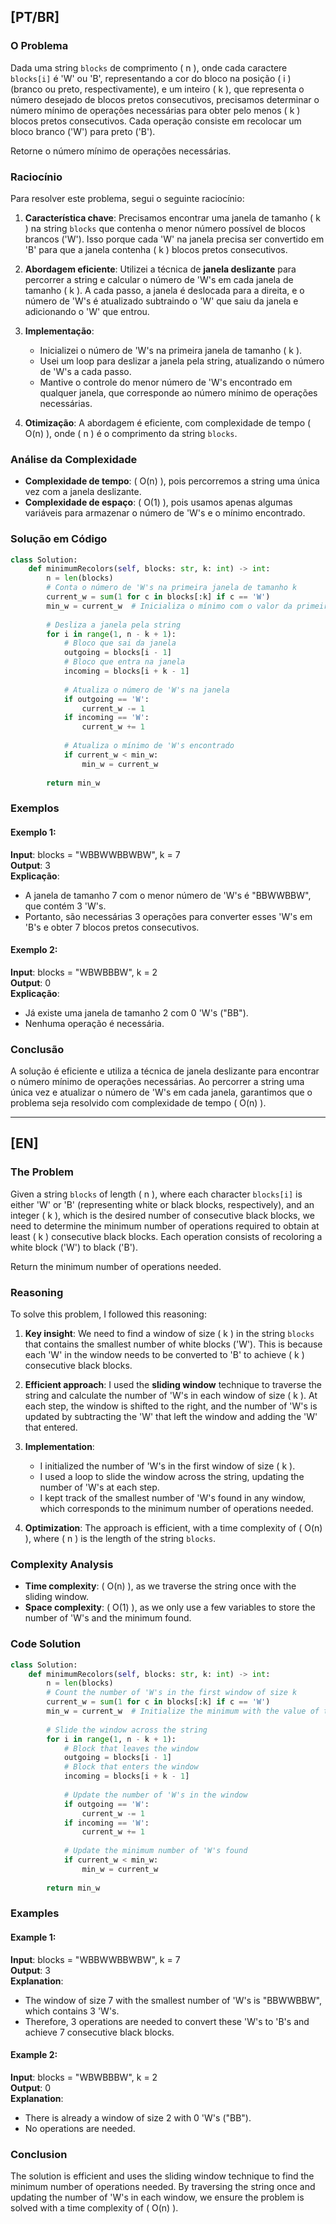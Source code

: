 ## [PT/BR]

### O Problema

Dada uma string `blocks` de comprimento \( n \), onde cada caractere `blocks[i]` é 'W' ou 'B', representando a cor do bloco na posição \( i \) (branco ou preto, respectivamente), e um inteiro \( k \), que representa o número desejado de blocos pretos consecutivos, precisamos determinar o número mínimo de operações necessárias para obter pelo menos \( k \) blocos pretos consecutivos. Cada operação consiste em recolocar um bloco branco ('W') para preto ('B').

Retorne o número mínimo de operações necessárias.

### Raciocínio

Para resolver este problema, segui o seguinte raciocínio:

1. **Característica chave**: Precisamos encontrar uma janela de tamanho \( k \) na string `blocks` que contenha o menor número possível de blocos brancos ('W'). Isso porque cada 'W' na janela precisa ser convertido em 'B' para que a janela contenha \( k \) blocos pretos consecutivos.

2. **Abordagem eficiente**: Utilizei a técnica de **janela deslizante** para percorrer a string e calcular o número de 'W's em cada janela de tamanho \( k \). A cada passo, a janela é deslocada para a direita, e o número de 'W's é atualizado subtraindo o 'W' que saiu da janela e adicionando o 'W' que entrou.

3. **Implementação**:
   - Inicializei o número de 'W's na primeira janela de tamanho \( k \).
   - Usei um loop para deslizar a janela pela string, atualizando o número de 'W's a cada passo.
   - Mantive o controle do menor número de 'W's encontrado em qualquer janela, que corresponde ao número mínimo de operações necessárias.

4. **Otimização**: A abordagem é eficiente, com complexidade de tempo \( O(n) \), onde \( n \) é o comprimento da string `blocks`.

### Análise da Complexidade

- **Complexidade de tempo**: \( O(n) \), pois percorremos a string uma única vez com a janela deslizante.
- **Complexidade de espaço**: \( O(1) \), pois usamos apenas algumas variáveis para armazenar o número de 'W's e o mínimo encontrado.

### Solução em Código

```python
class Solution:
    def minimumRecolors(self, blocks: str, k: int) -> int:
        n = len(blocks)
        # Conta o número de 'W's na primeira janela de tamanho k
        current_w = sum(1 for c in blocks[:k] if c == 'W')
        min_w = current_w  # Inicializa o mínimo com o valor da primeira janela
        
        # Desliza a janela pela string
        for i in range(1, n - k + 1):
            # Bloco que sai da janela
            outgoing = blocks[i - 1]
            # Bloco que entra na janela
            incoming = blocks[i + k - 1]
            
            # Atualiza o número de 'W's na janela
            if outgoing == 'W':
                current_w -= 1
            if incoming == 'W':
                current_w += 1
            
            # Atualiza o mínimo de 'W's encontrado
            if current_w < min_w:
                min_w = current_w
        
        return min_w
```

### Exemplos

#### Exemplo 1:
**Input**: blocks = "WBBWWBBWBW", k = 7  
**Output**: 3  
**Explicação**:  
- A janela de tamanho 7 com o menor número de 'W's é "BBWWBBW", que contém 3 'W's.  
- Portanto, são necessárias 3 operações para converter esses 'W's em 'B's e obter 7 blocos pretos consecutivos.

#### Exemplo 2:
**Input**: blocks = "WBWBBBW", k = 2  
**Output**: 0  
**Explicação**:  
- Já existe uma janela de tamanho 2 com 0 'W's ("BB").  
- Nenhuma operação é necessária.

### Conclusão

A solução é eficiente e utiliza a técnica de janela deslizante para encontrar o número mínimo de operações necessárias. Ao percorrer a string uma única vez e atualizar o número de 'W's em cada janela, garantimos que o problema seja resolvido com complexidade de tempo \( O(n) \).

---

## [EN]

### The Problem

Given a string `blocks` of length \( n \), where each character `blocks[i]` is either 'W' or 'B' (representing white or black blocks, respectively), and an integer \( k \), which is the desired number of consecutive black blocks, we need to determine the minimum number of operations required to obtain at least \( k \) consecutive black blocks. Each operation consists of recoloring a white block ('W') to black ('B').

Return the minimum number of operations needed.

### Reasoning

To solve this problem, I followed this reasoning:

1. **Key insight**: We need to find a window of size \( k \) in the string `blocks` that contains the smallest number of white blocks ('W'). This is because each 'W' in the window needs to be converted to 'B' to achieve \( k \) consecutive black blocks.

2. **Efficient approach**: I used the **sliding window** technique to traverse the string and calculate the number of 'W's in each window of size \( k \). At each step, the window is shifted to the right, and the number of 'W's is updated by subtracting the 'W' that left the window and adding the 'W' that entered.

3. **Implementation**:
   - I initialized the number of 'W's in the first window of size \( k \).
   - I used a loop to slide the window across the string, updating the number of 'W's at each step.
   - I kept track of the smallest number of 'W's found in any window, which corresponds to the minimum number of operations needed.

4. **Optimization**: The approach is efficient, with a time complexity of \( O(n) \), where \( n \) is the length of the string `blocks`.

### Complexity Analysis

- **Time complexity**: \( O(n) \), as we traverse the string once with the sliding window.
- **Space complexity**: \( O(1) \), as we only use a few variables to store the number of 'W's and the minimum found.

### Code Solution

```python
class Solution:
    def minimumRecolors(self, blocks: str, k: int) -> int:
        n = len(blocks)
        # Count the number of 'W's in the first window of size k
        current_w = sum(1 for c in blocks[:k] if c == 'W')
        min_w = current_w  # Initialize the minimum with the value of the first window
        
        # Slide the window across the string
        for i in range(1, n - k + 1):
            # Block that leaves the window
            outgoing = blocks[i - 1]
            # Block that enters the window
            incoming = blocks[i + k - 1]
            
            # Update the number of 'W's in the window
            if outgoing == 'W':
                current_w -= 1
            if incoming == 'W':
                current_w += 1
            
            # Update the minimum number of 'W's found
            if current_w < min_w:
                min_w = current_w
        
        return min_w
```

### Examples

#### Example 1:
**Input**: blocks = "WBBWWBBWBW", k = 7  
**Output**: 3  
**Explanation**:  
- The window of size 7 with the smallest number of 'W's is "BBWWBBW", which contains 3 'W's.  
- Therefore, 3 operations are needed to convert these 'W's to 'B's and achieve 7 consecutive black blocks.

#### Example 2:
**Input**: blocks = "WBWBBBW", k = 2  
**Output**: 0  
**Explanation**:  
- There is already a window of size 2 with 0 'W's ("BB").  
- No operations are needed.

### Conclusion

The solution is efficient and uses the sliding window technique to find the minimum number of operations needed. By traversing the string once and updating the number of 'W's in each window, we ensure the problem is solved with a time complexity of \( O(n) \).